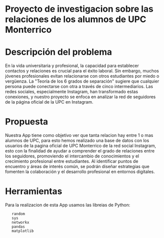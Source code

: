 # Proyecto de investigacion sobre las relaciones de los alumnos de UPC Monterrico

# Descripción del problema

En la vida universitaria y profesional, la capacidad para establecer contactos y relaciones es crucial para el éxito laboral. Sin embargo, muchos jóvenes profesionales evitan relacionarse con otros estudiantes por miedo o vergüenza. La "Teoría de los 6 grados de separación" sugiere que cualquier persona puede conectarse con otra a través de cinco intermediarios. Las redes sociales, especialmente Instagram, han transformado estas conexiones, y nuestro proyecto se enfoca en analizar la red de seguidores de la página oficial de la UPC en Instagram.

# Propuesta

Nuestra App tiene como objetivo ver que tanta relacion hay entre 1 o mas alumnos de UPC, para esto hemos realizado una base de datos con los usuarios de la pagina oficial de UPC Monterrico de la red social Instagram, esto con la finalidad de ayudar a comprender el grado de relaciones entre los seguidores, promoviendo el intercambio de conocimientos y el crecimiento profesional entre estudiantes. Al identificar puntos de encuentro y áreas de interés común, se podrán diseñar estrategias que fomenten la colaboración y el desarrollo profesional en entornos digitales.

# Herramientas

Para la realizacion de esta App usamos las libreias de Python:

       random
       sys
       networkx
       pandas
       matplotlib
       




